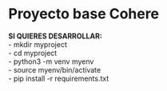 # Proyecto base Cohere

**SI QUIERES DESARROLLAR:**  
    - mkdir myproject  
    - cd myproject  
    - python3 -m venv myenv  
    - source myenv/bin/activate  
    - pip install -r requirements.txt  

